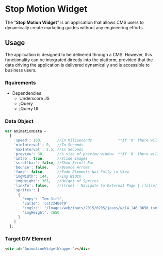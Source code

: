 # Stop Motion Widget

The "**Stop Motion Widget**" is an application that allows CMS users to dynamically create marketing guides without any engineering efforts.

## Usage
The application is designed to be delivered through a CMS. However, this functionality can be integrated directly into the platform, provided that the data driving the application is delivered dynamically and is accessible to business users.

### Rquirements
* Dependencies
  * Underscore JS
  * jQuery
  * jQuery UI

### Data Object
```javascript
var animationData =
  {
    'speed': 100,       //In Miliseconds            **If '0' there will be no animation**
    'minInterval': 0,   //In Seconds
    'maxInterval': 2.5, //In Seconds
    'preview': 30,      //% size of preview window  **If '0' there will be no preview**
    'intro': true,      //Slide Images
    'scrollbar': false, //Show Scroll Bar
    'bounce': false,    //Bounce Arrows
    'fade': false,      //Fade Elements Not Fully in View
    'imgWidth': 144,    //Img Width
    'imgHeight': 365,   //Height of Sprites
    'linkTo': false,    //[true] - Navigate to External Page | [false] - Drop Down to Section
    'sprites': [
      {
        'copy': 'Tom Girl',                                                       //Header Copy
        'catId': 'cat7240079',                                                    //For Linking to Category Below
        'imgSrc': '/Images/web/touts/2015/0205/jeans/w/14_146_3650_tom_girl.jpg', //Paths do not Have to Mirror Each Other
        'imgHeight': 3650                                                         //Full Height of Image **Must Be a Multiple of the Above imgHeight**
      }
    ]
  };
```

### Target DIV Element
```html
<div id="AnimationWidgetWrapper"></div>
```